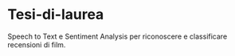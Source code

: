 # Tesi-di-laurea
Speech to Text e Sentiment Analysis per riconoscere e classificare recensioni di film.
